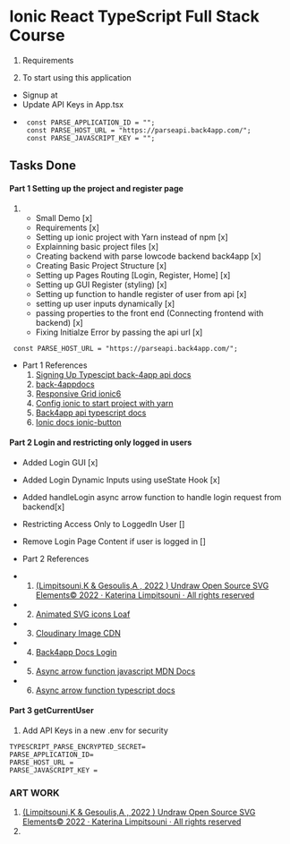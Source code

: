 # Ionic React TypeScript Full Stack Course 

1. Requirements 
   

2. To start using this application 
   
 - Signup at [](https://www.back4app.com)
 - Update API Keys in App.tsx 
 -  
   ```
    const PARSE_APPLICATION_ID = "";
    const PARSE_HOST_URL = "https://parseapi.back4app.com/";
    const PARSE_JAVASCRIPT_KEY = "";
   ```


## Tasks Done 
#### Part 1 Setting up the project and register page
1.  
   - Small Demo [x]
   - Requirements [x]
   - Setting up ionic project with Yarn instead of npm [x]
   - Explainning basic project files [x]
   - Creating backend with parse lowcode backend back4app [x]
   - Creating Basic Project Structure [x]
   - Setting up Pages Routing [Login, Register, Home] [x]
   - Setting up GUI Register (styling) [x]
   - Setting up function to handle register of user from api [x]
   - setting up user inputs dynamically [x]
   - passing properties to the front end (Connecting frontend with backend) [x]
   - Fixing Initialze Error by passing the api url [x]
  ```
   const PARSE_HOST_URL = "https://parseapi.back4app.com/";
  ```

- Part 1 References 
  1. [Signing Up Typescipt back-4app api docs](https://dashboard.back4app.com/apidocs?typescript#signing-up)
  2. [back-4appdocs ](https://www.back4app.com/docs)
  3. [Responsive Grid ionic6](https://ionicframework.com/docs/layout/grid)
  4. [Config ionic to start project with yarn](https://forum.ionicframework.com/t/how-can-i-start-a-new-ionic-project-with-yarn/217365)
  5. [Back4app api typescript docs](https://dashboard.back4app.com/apidocs?typescript#introduction)
  6. [Ionic docs ionic-button](https://ionicframework.com/docs/api/button)


#### Part 2 Login and restricting only logged in users
   - Added Login GUI [x]
   - Added Login Dynamic Inputs using useState Hook [x]
   - Added handleLogin async arrow function to handle login request from backend[x]
  - Restricting Access Only to LoggedIn User []
  - Remove Login Page Content if user is logged in [] 
  
- Part 2 References 
- 1. [(Limpitsouni,K & Gesoulis,A , 2022 ) Undraw Open Source SVG Elements© 2022 · Katerina Limpitsouni · All rights reserved ](https://undraw.co/search)
- 2. [Animated SVG icons Loaf](https://getloaf.io/)
- 3. [Cloudinary Image CDN](https://cloudinary.com/)
- 4. [Back4app Docs Login](https://dashboard.back4app.com/apidocs#logging-in)
- 5. [Async arrow function javascript MDN Docs](https://developer.mozilla.org/en-US/docs/Web/JavaScript/Reference/Operators/async_function)
- 6. [Async arrow function typescript docs](https://www.typescriptlang.org/docs/handbook/release-notes/typescript-1-7.html#asyncawait-support-in-es6-targets-node-v4)



#### Part 3 getCurrentUser

1. Add API Keys in a new .env for security 
```
TYPESCRIPT_PARSE_ENCRYPTED_SECRET=
PARSE_APPLICATION_ID=
PARSE_HOST_URL = 
PARSE_JAVASCRIPT_KEY = 

```







### ART WORK 
1. [(Limpitsouni,K & Gesoulis,A , 2022 ) Undraw Open Source SVG Elements© 2022 · Katerina Limpitsouni · All rights reserved ](https://undraw.co/search)
2. []()










